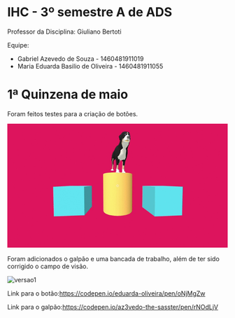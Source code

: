 # IHC - 3º semestre A de ADS

 

Professor da Disciplina: Giuliano Bertoti 

 

Equipe:
 - Gabriel Azevedo de Souza - 1460481911019
 - Maria Eduarda Basilio de Oliveira - 1460481911055

 


# 1ª Quinzena de maio

 Foram feitos testes para a criação de botões.
 
 ![botao](https://github.com/az3vedo/ar-latecoere/blob/master/Midias/bot%C3%A3o1.gif)

 
 Foram adicionados o galpão e uma bancada de trabalho, além de ter sido corrigido o campo de visão.

 ![versao1](https://github.com/az3vedo/ar-latecoere/blob/master/Midias/1vers%C3%A3o.gif)
 
Link para o botão:https://codepen.io/eduarda-oliveira/pen/oNjMgZw

Link para o galpão:https://codepen.io/az3vedo-the-sasster/pen/rNOdLjV
